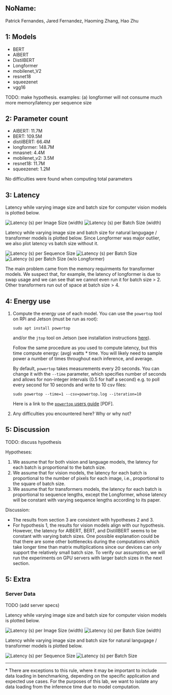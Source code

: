 NoName:
---
Patrick Fernandes, Jared Fernandez, Haoming Zhang, Hao Zhu

1: Models
----
* BERT
* AlBERT
* DistilBERT
* Longformer
* mobilenet_V2
* resnet18
* squeezenet
* vgg16

TODO: make hypothesis. examples: (a) longformer will not consume much more memory/latency per sequence size

2: Parameter count
----

* AlBERT: 11.7M
* BERT: 109.5M
* distilBERT: 66.4M
* longformer: 148.7M
* mnasnet: 4.4M
* mobilenet_v2: 3.5M
* resnet18: 11.7M
* squeezenet: 1.2M

No difficulties were found when computing total parameters

3: Latency
----

Latency while varying image size and batch size for computer vision models is plotted below.

![Latency (s) per Image Size (width)](vision_imgsize.png)
![Latency (s) per Batch Size (width)](vision_batchsize.png)


Latency while varying image size and batch size for natural langugage / transformer models is plotted below. 
Since Longformer was major outlier, we also plot latency vs batch size without it.

![Latency (s) per Sequence Size](nlp_sequencesize.png)
![Latency (s) per Batch Size](nlp_batchsize.png)
![Latency (s) per Batch Size (w/o Longformer)](nlp_batchsize_nolf.png)

The main problem came from the memory requirments for transformer models.
 We suspect that, for example, the latency of longformer is due to swap usage and we can see that we cannot even run it for batch size > 2. 
Other transformers run out of space at batch size > 4.


4: Energy use
----
1. Compute the energy use of each model. You can use the `powertop` tool on RPi and Jetson (must be run as root):
    ```
    sudo apt install powertop
    ```
    and/or the `jtop` tool on Jetson (see installation instructions [here](https://github.com/rbonghi/jetson_stats/)). 
    
    Follow the same procedure as you used to compute latency, but this time compute energy: (avg) watts * time. You will likely need to sample power a number of times throughout each inference, and average.
    
    By default, `powertop` takes measurements every 20 seconds. You can change it with the `--time` parameter, which specifies number of seconds and allows for non-integer intervals (0.5 for half a second) e.g. to poll every second for 10 seconds and write to 10 csv files:
    ```
    sudo powertop --time=1 --csv=powertop.log --iteration=10
    ```
    Here is a link to the [`powertop` users guide](https://01.org/sites/default/files/page/powertop_users_guide_201412.pdf) [PDF].
2. Any difficulties you encountered here? Why or why not?

5: Discussion
----

TODO: discuss hypothesis

Hypotheses:

1. We assume that for both vision and language models, the latency for each batch is proportional to the batch size.
2. We assume that for vision models, the latency for each batch is proportional to the number of pixels for each image, i.e., proportional to the square of batch size.
3. We assume that for transformers models, the latency for each batch is proportional to sequence lengths, except the Longformer, whose latency will be constant with varying sequence lengths according to its paper.

Discussion:

* The results from section 3 are consistent with hypotheses 2 and 3.
* For hypothesis 1, the results for vision models align with our hypothesis. However, the latency for AlBERT, BERT, and DistillBERT seems to be constant with varying batch sizes. One possible explanation could be that there are some other bottlenecks during the computations which take longer time than matrix multiplications since our devices can only support the relatively small batch size. To verify our assumption, we will run the experiments on GPU servers with larger batch sizes in the next section.

5: Extra
----

### Server Data

TODO (add server specs)

Latency while varying image size and batch size for computer vision models is plotted below.

![Latency (s) per Image Size (width)](vision_imgsize_server.png)
![Latency (s) per Batch Size (width)](vision_batchsize_server.png)


Latency while varying image size and batch size for natural langugage / transformer models is plotted below. 

![Latency (s) per Sequence Size](nlp_sequencesize_server.png)
![Latency (s) per Batch Size](nlp_batchsize_server.png)

----
\* There are exceptions to this rule, where it may be important to include data loading in benchmarking, depending on the specific application and expected use cases. For the purposes of this lab, we want to isolate any data loading from the inference time due to model computation.
